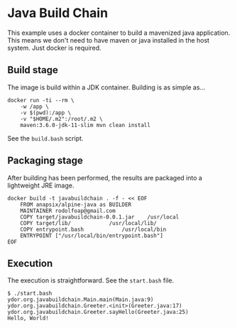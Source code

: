 # Java Build Chain

This example uses a docker container to build a mavenized java application. This means we don't need to have maven or java installed in the host system. Just docker is required.

## Build stage

The image is build within a JDK container. Building is as simple as...


```
docker run -ti --rm \
	-w /app \
	-v $(pwd):/app \
	-v "$HOME/.m2":/root/.m2 \
	maven:3.6.0-jdk-11-slim mvn clean install
```
See the `build.bash` script.

## Packaging stage

After building has been performed, the results are packaged into a lightweight JRE image.

```
docker build -t javabuildchain . -f - << EOF
	FROM anapsix/alpine-java as BUILDER
	MAINTAINER rodolfoap@gmail.com
	COPY target/javabuildchain-0.0.1.jar 	/usr/local
	COPY target/lib/			/usr/local/lib/
	COPY entrypoint.bash			/usr/local/bin
	ENTRYPOINT ["/usr/local/bin/entrypoint.bash"]
EOF
```
## Execution

The execution is straightforward. See the `start.bash` file.


```
$ ./start.bash 
ydor.org.javabuildchain.Main.main(Main.java:9)
ydor.org.javabuildchain.Greeter.<init>(Greeter.java:17)
ydor.org.javabuildchain.Greeter.sayHello(Greeter.java:25)
Hello, World!

```
